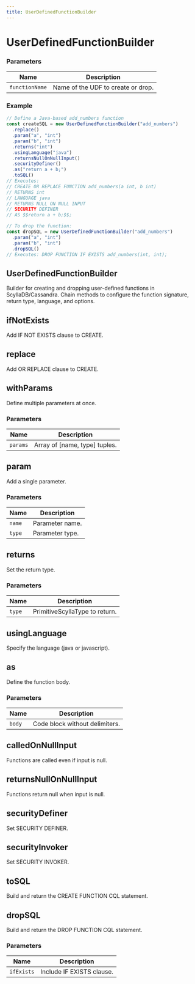 ```yaml
---
title: UserDefinedFunctionBuilder
---
```


# UserDefinedFunctionBuilder





### Parameters

| Name | Description |
|------|-------------|
| `functionName` | Name of the UDF to create or drop. |

### Example

```typescript
// Define a Java-based add_numbers function
const createSQL = new UserDefinedFunctionBuilder("add_numbers")
  .replace()
  .param("a", "int")
  .param("b", "int")
  .returns("int")
  .usingLanguage("java")
  .returnsNullOnNullInput()
  .securityDefiner()
  .as("return a + b;")
  .toSQL()
// Executes:
// CREATE OR REPLACE FUNCTION add_numbers(a int, b int)
// RETURNS int
// LANGUAGE java
// RETURNS NULL ON NULL INPUT
// SECURITY DEFINER
// AS $$return a + b;$$;

// To drop the function:
const dropSQL = new UserDefinedFunctionBuilder("add_numbers")
  .param("a", "int")
  .param("b", "int")
  .dropSQL()
// Executes: DROP FUNCTION IF EXISTS add_numbers(int, int);
```




## UserDefinedFunctionBuilder


Builder for creating and dropping user-defined functions in ScyllaDB/Cassandra.
Chain methods to configure the function signature, return type, language, and options.





## ifNotExists


Add IF NOT EXISTS clause to CREATE.





## replace


Add OR REPLACE clause to CREATE.





## withParams


Define multiple parameters at once.


### Parameters

| Name | Description |
|------|-------------|
| `params` | Array of [name, type] tuples. |





## param


Add a single parameter.


### Parameters

| Name | Description |
|------|-------------|
| `name` | Parameter name. |
| `type` | Parameter type. |





## returns


Set the return type.


### Parameters

| Name | Description |
|------|-------------|
| `type` | PrimitiveScyllaType to return. |





## usingLanguage


Specify the language (java or javascript).





## as


Define the function body.


### Parameters

| Name | Description |
|------|-------------|
| `body` | Code block without delimiters. |





## calledOnNullInput


Functions are called even if input is null.





## returnsNullOnNullInput


Functions return null when input is null.





## securityDefiner


Set SECURITY DEFINER.





## securityInvoker


Set SECURITY INVOKER.





## toSQL


Build and return the CREATE FUNCTION CQL statement.





## dropSQL


Build and return the DROP FUNCTION CQL statement.


### Parameters

| Name | Description |
|------|-------------|
| `ifExists` | Include IF EXISTS clause. |





